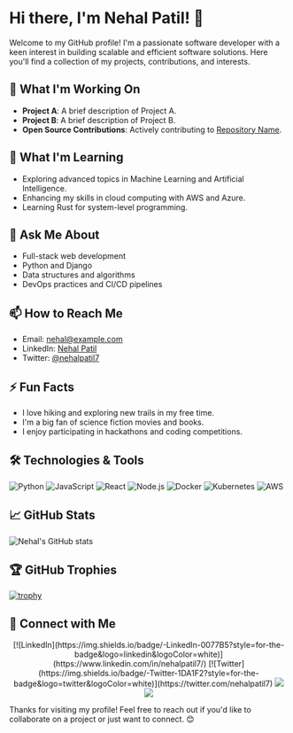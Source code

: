 # Hi there, I'm Nehal Patil! 👋

Welcome to my GitHub profile! I'm a passionate software developer with a keen interest in building scalable and efficient software solutions. Here you'll find a collection of my projects, contributions, and interests.

## 🔭 What I'm Working On

- **Project A**: A brief description of Project A.
- **Project B**: A brief description of Project B.
- **Open Source Contributions**: Actively contributing to [Repository Name](link-to-repo).

## 🌱 What I'm Learning

- Exploring advanced topics in Machine Learning and Artificial Intelligence.
- Enhancing my skills in cloud computing with AWS and Azure.
- Learning Rust for system-level programming.

## 💬 Ask Me About

- Full-stack web development
- Python and Django
- Data structures and algorithms
- DevOps practices and CI/CD pipelines

## 📫 How to Reach Me

- Email: nehal@example.com
- LinkedIn: [Nehal Patil](https://www.linkedin.com/in/nehalpatil7/)
- Twitter: [@nehalpatil7](https://twitter.com/nehalpatil7)

## ⚡ Fun Facts

- I love hiking and exploring new trails in my free time.
- I'm a big fan of science fiction movies and books.
- I enjoy participating in hackathons and coding competitions.

## 🛠️ Technologies & Tools

![Python](https://img.shields.io/badge/Python-3776AB?style=for-the-badge&logo=python&logoColor=white)
![JavaScript](https://img.shields.io/badge/JavaScript-F7DF1E?style=for-the-badge&logo=javascript&logoColor=black)
![React](https://img.shields.io/badge/React-20232A?style=for-the-badge&logo=react&logoColor=61DAFB)
![Node.js](https://img.shields.io/badge/Node.js-339933?style=for-the-badge&logo=nodedotjs&logoColor=white)
![Docker](https://img.shields.io/badge/Docker-2496ED?style=for-the-badge&logo=docker&logoColor=white)
![Kubernetes](https://img.shields.io/badge/Kubernetes-326CE5?style=for-the-badge&logo=kubernetes&logoColor=white)
![AWS](https://img.shields.io/badge/AWS-232F3E?style=for-the-badge&logo=amazonaws&logoColor=white)

## 📈 GitHub Stats

![Nehal's GitHub stats](https://github-readme-stats.vercel.app/api?username=nehalpatil7&show_icons=true&theme=radical)

## 🏆 GitHub Trophies

[![trophy](https://github-profile-trophy.vercel.app/?username=nehalpatil7&theme=onedark)](https://github.com/ryo-ma/github-profile-trophy)

## 🔗 Connect with Me
<p align="center">
  [![LinkedIn](https://img.shields.io/badge/-LinkedIn-0077B5?style=for-the-badge&logo=linkedin&logoColor=white)](https://www.linkedin.com/in/nehalpatil7/)
  [![Twitter](https://img.shields.io/badge/-Twitter-1DA1F2?style=for-the-badge&logo=twitter&logoColor=white)](https://twitter.com/nehalpatil7)
  <a href=""><img src="https://img.shields.io/badge/-LinkedIn-blue?style=for-the-badge&logo=linkedin&logoColor=white" /></a>
  <a href=""><img src="https://img.shields.io/badge/Resume-Download-brightgreen?style=for-the-badge&logo=adobe-acrobat-reader&logoColor=white" /></a>
</p>

Thanks for visiting my profile! Feel free to reach out if you'd like to collaborate on a project or just want to connect. 😊

